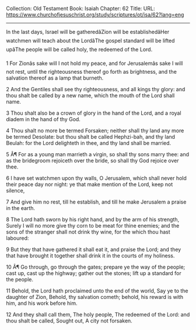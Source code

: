 Collection: Old Testament
Book: Isaiah
Chapter: 62
Title: 
URL: https://www.churchofjesuschrist.org/study/scriptures/ot/isa/62?lang=eng

---

In the last days, Israel will be gatheredâZion will be establishedâHer watchmen will teach about the LordâThe gospel standard will be lifted upâThe people will be called holy, the redeemed of the Lord.

1 For Zionâs sake will I not hold my peace, and for Jerusalemâs sake I will not rest, until the righteousness thereof go forth as brightness, and the salvation thereof as a lamp that burneth.

2 And the Gentiles shall see thy righteousness, and all kings thy glory: and thou shalt be called by a new name, which the mouth of the Lord shall name.

3 Thou shalt also be a crown of glory in the hand of the Lord, and a royal diadem in the hand of thy God.

4 Thou shalt no more be termed Forsaken; neither shall thy land any more be termed Desolate: but thou shalt be called Hephzi-bah, and thy land Beulah: for the Lord delighteth in thee, and thy land shall be married.

5 Â¶ For as a young man marrieth a virgin, so shall thy sons marry thee: and as the bridegroom rejoiceth over the bride, so shall thy God rejoice over thee.

6 I have set watchmen upon thy walls, O Jerusalem, which shall never hold their peace day nor night: ye that make mention of the Lord, keep not silence,

7 And give him no rest, till he establish, and till he make Jerusalem a praise in the earth.

8 The Lord hath sworn by his right hand, and by the arm of his strength, Surely I will no more give thy corn to be meat for thine enemies; and the sons of the stranger shall not drink thy wine, for the which thou hast laboured:

9 But they that have gathered it shall eat it, and praise the Lord; and they that have brought it together shall drink it in the courts of my holiness.

10 Â¶ Go through, go through the gates; prepare ye the way of the people; cast up, cast up the highway; gather out the stones; lift up a standard for the people.

11 Behold, the Lord hath proclaimed unto the end of the world, Say ye to the daughter of Zion, Behold, thy salvation cometh; behold, his reward is with him, and his work before him.

12 And they shall call them, The holy people, The redeemed of the Lord: and thou shalt be called, Sought out, A city not forsaken.
